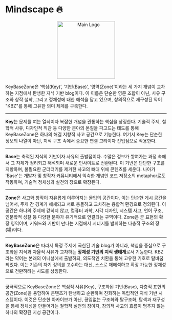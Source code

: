 # Mindscape 🔥

<p align="center">
  <img src="https://kmbzn.com/images/android-chrome-512x512.png" width="180" alt="Main Logo" />
</p>

KeyBaseZone은 ‘핵심(Key)’, ‘기반(Base)’, ‘영역(Zone)’이라는 세 가지 개념이 교차하는 지점에서 탄생한 지식 기반 blog이다. 이 이름은 단순한 영문 조합이 아닌, 사유 구조와 창작 철학, 그리고 정체성에 대한 해석을 담고 있으며, 창의적으로 재구성된 약어 "KBZ"를 통해 고유한 의미 체계를 구축한다.

---

**Key**는 문제를 여는 열쇠이자 복잡한 개념을 관통하는 핵심을 상징한다. 기술적 주제, 철학적 사유, 디자인적 직관 등 다양한 분야의 본질을 파고드는 태도를 통해 KeyBaseZone은 하나의 해결 지향적 사고 공간으로 기능한다. 여기서 Key는 단순한 정보의 나열이 아닌, 지식 구조 속에서 중요한 연결 고리이자 진입점으로 작용한다.

---

**Base**는 축적된 지식의 기반이자 사유의 출발점이다. 수많은 정보가 쌓여가는 과정 속에서 그 자체가 정리되고 해석되며 새로운 인사이트로 전환된다. 이 기반은 단단한 구조를 지향하며, 불필요한 군더더기를 제거한 사고의 뼈대 위에 콘텐츠를 세운다. 나아가 'Base'는 개발자 및 창작자 커뮤니티에서 익숙한 개념인 코드 저장소의 metaphor로도 작동하며, 기술적 정체성과 실천의 장으로 확장된다.

---

**Zone**은 사고와 창작이 자유롭게 이루어지는 몰입의 공간이다. 이는 단순한 게시 공간을 넘어서, 주제 간 경계가 해체되고 서로 충돌하고 교차하는 융합적 환경으로 정의된다. 이 공간은 하나의 주제에 갇히지 않고, 컴퓨터 과학, 시각 디자인, 시스템 사고, 언어 구조, 인문학적 성찰 등 다양한 분야가 유기적으로 연결되는 구역이다. Zone은 곧 표현의 확장 영역이며, 키워드와 기반이 만나는 지점에서 시너지를 발휘하는 다층적 구조의 장(場)이다.

---

**KeyBaseZone**은 따라서 특정 주제에 국한된 기술 blog가 아니라, 핵심을 중심으로 구조화된 지식과 자율적 사유가 교차하는 **정체성 기반의 지식 생태계**로서 기능한다. KBZ라는 약어는 본래의 이니셜에서 출발하되, 의도적인 치환을 통해 고유한 기호로 탈바꿈되었다. 이는 기존의 자기 정의를 고수하는 대신, 스스로 재해석하고 확장 가능한 정체성으로 전환하려는 시도를 상징한다.

---

궁극적으로 KeyBaseZone은 핵심적 사유(Key), 구조화된 기반(Base), 다층적 표현의 공간(Zone)을 융합하여 콘텐츠가 탄생하고 순환하며 진화하는 독립적인 지식 기반 시스템이다. 이것은 단순한 아카이브가 아닌, 끊임없는 구조화와 탈구조화, 탐색과 재구성을 통해 정체성을 만들어가는 철학적 실천의 장이자, 창의적 사고의 흐름이 멈추지 않는 하나의 확장된 지성 공간이다.